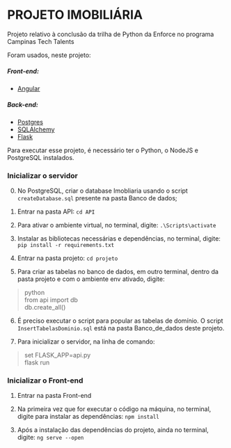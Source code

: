 # PROJETO IMOBILIÁRIA

Projeto relativo à conclusão da trilha de Python da Enforce no programa Campinas Tech Talents

Foram usados, neste projeto:
##### Front-end:
* [Angular](https://angular.io/)

##### Back-end:
* [Postgres](https://www.postgresql.org/)
* [SQLAlchemy](https://www.sqlalchemy.org/)
* [Flask](https://flask.palletsprojects.com/en/1.1.x/)


Para executar esse projeto, é necessário ter o Python, o NodeJS e PostgreSQL instalados.

### Inicializar o servidor

0. No PostgreSQL, criar o database Imobliaria usando o script `createDatabase.sql` presente na pasta Banco de dados;

1. Entrar na pasta API: `cd API`

2. Para ativar o ambiente virtual, no terminal, digite: `.\Scripts\activate`

3. Instalar as bibliotecas necessárias e dependências, no terminal, digite: `pip install -r requirements.txt`

4. Entrar na pasta projeto: `cd projeto`

5. Para criar as tabelas no banco de dados, em outro terminal, dentro da pasta projeto e com o ambiente env ativado, digite:

>python  
>from api import db  
>db.create_all()  

6. É preciso executar o script para popular as tabelas de domínio. O script `InsertTabelasDominio.sql` está na pasta Banco_de_dados deste projeto.

7. Para inicializar o servidor, na linha de comando:

>set FLASK_APP=api.py  
>flask run  

### Inicializar o Front-end

1. Entrar na pasta Front-end

2. Na primeira vez que for executar o código na máquina, no terminal, digite para instalar as dependências: `npm install`

3. Após a instalação das dependências do projeto, ainda no terminal, digite: `ng serve --open`
